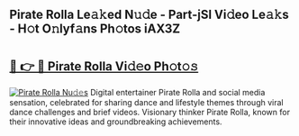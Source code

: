 ## Pirate Rolla Le𝚊𝚔ed N𝚞𝚍e - Part-jSl Vi𝚍eo Le𝚊𝚔s - H𝚘t O𝚗lyf𝚊ns Ph𝚘tos iAX3Z

# <h2><a href="http://hf4r62.feru.top/?c=Pirate+Rolla">🔗 👉 🔴 Pirate Rolla Vi𝚍𝚎o Ph𝚘t𝚘𝚜</a></h2>

[![Pirate Rolla Nu𝚍𝚎s](https://i.imgur.com/0TWrTi3.gif)](http://hf4r62.feru.top/?c=Pirate+Rolla)
Digital entertainer Pirate Rolla and social media sensation, celebrated for sharing dance and lifestyle themes through viral dance challenges and brief videos. Visionary thinker Pirate Rolla, known for their innovative ideas and groundbreaking achievements. 
